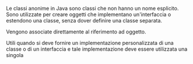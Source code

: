 Le classi anonime in Java sono classi che non hanno un nome esplicito. Sono utilizzate per creare oggetti che implementano un'interfaccia o estendono una classe, senza dover definire una classe separata.

Vengono associate direttamente al riferimento ad oggetto.

Utili quando si deve fornire un implementazione personalizzata di una classe o di un interfaccia e tale implementazione deve essere utilizzata una singola